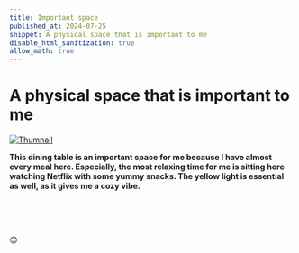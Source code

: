 ```yaml
---
title: Important space
published_at: 2024-07-25
snippet: A physical space that is important to me
disable_html_sanitization: true
allow_math: true
---
```


# A physical space that is important to me

[![Thumnail](tn.png "Important Space")](https://drive.google.com/file/d/1F1RqhwSOiU6tp8DDwAwhZ8NExoXsadqt/view?usp=sharing)

**This dining table is an important space for me because I have almost every meal here. Especially, the most relaxing time for me is sitting here watching Netflix with some yummy snacks. The yellow light is essential as well, as it gives me a cozy vibe.**


<br>
<br>
<br>


😊